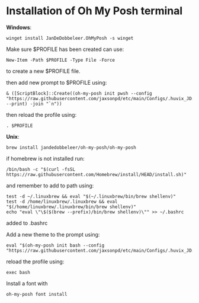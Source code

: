 # Installation of Oh My Posh terminal

**Windows**:
```
winget install JanDeDobbeleer.OhMyPosh -s winget
```

Make sure $PROFILE has been created can use:
```
New-Item -Path $PROFILE -Type File -Force
```
to create a new $PROFILE file.


then add new prompt to $PROFILE using:
```
& ([ScriptBlock]::Create((oh-my-posh init pwsh --config "https://raw.githubusercontent.com/jaxsonpd/etc/main/Configs/.huvix_JD.omp.json" --print) -join "`n"))
```

then reload the profile using: 
```
. $PROFILE
```

**Unix**:
```
brew install jandedobbeleer/oh-my-posh/oh-my-posh
```
if homebrew is not installed run:

```
/bin/bash -c "$(curl -fsSL https://raw.githubusercontent.com/Homebrew/install/HEAD/install.sh)"
```
and remember to add to path using:

```
test -d ~/.linuxbrew && eval "$(~/.linuxbrew/bin/brew shellenv)"
test -d /home/linuxbrew/.linuxbrew && eval "$(/home/linuxbrew/.linuxbrew/bin/brew shellenv)"
echo "eval \"\$($(brew --prefix)/bin/brew shellenv)\"" >> ~/.bashrc
```
added to .bashrc

Add a new theme to the prompt using:
```
eval "$(oh-my-posh init bash --config "https://raw.githubusercontent.com/jaxsonpd/etc/main/Configs/.huvix_JD.omp.json")"
```

reload the profile using:
```
exec bash
```


Install a font with 
```
oh-my-posh font install
```



